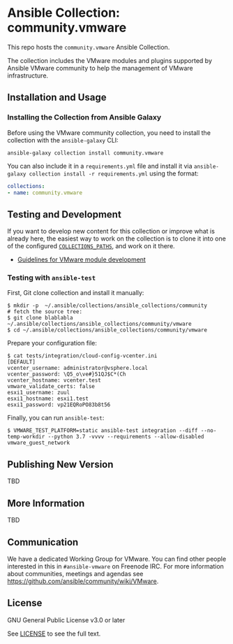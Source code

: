 # Ansible Collection: community.vmware

This repo hosts the `community.vmware` Ansible Collection.

The collection includes the VMware modules and plugins supported by Ansible VMware community to help the management of VMware infrastructure.


## Installation and Usage

### Installing the Collection from Ansible Galaxy

Before using the VMware community collection, you need to install the collection with the `ansible-galaxy` CLI:

    ansible-galaxy collection install community.vmware

You can also include it in a `requirements.yml` file and install it via `ansible-galaxy collection install -r requirements.yml` using the format:

```yaml
collections:
- name: community.vmware
```

## Testing and Development

If you want to develop new content for this collection or improve what is already here, the easiest way to work on the collection is to clone it into one of the configured [`COLLECTIONS_PATHS`](https://docs.ansible.com/ansible/latest/reference_appendices/config.html#collections-paths), and work on it there.

- [Guidelines for VMware module development](https://docs.ansible.com/ansible/latest/dev_guide/platforms/vmware_guidelines.html)

### Testing with `ansible-test`

First, Git clone collection and install it manually:

```
$ mkdir -p  ~/.ansible/collections/ansible_collections/community
# fetch the source tree:
$ git clone blablabla ~/.ansible/collections/ansible_collections/community/vmware
$ cd ~/.ansible/collections/ansible_collections/community/vmware
```

Prepare your configuration file:

```
$ cat tests/integration/cloud-config-vcenter.ini
[DEFAULT]
vcenter_username: administrator@vsphere.local
vcenter_password: \Q5_o\ve#}51QJ$C*(Ch
vcenter_hostname: vcenter.test
vmware_validate_certs: false
esxi1_username: zuul
esxi1_hostname: esxi1.test
esxi1_password: vp21EQRoPO83b8t56
```

Finally, you can run `ansible-test`:

```
$ VMWARE_TEST_PLATFORM=static ansible-test integration --diff --no-temp-workdir --python 3.7 -vvvv --requirements --allow-disabled vmware_guest_network
```


## Publishing New Version

TBD

## More Information

TBD

## Communication

We have a dedicated Working Group for VMware.
You can find other people interested in this in `#ansible-vmware` on Freenode IRC.
For more information about communities, meetings and agendas see https://github.com/ansible/community/wiki/VMware.

## License

GNU General Public License v3.0 or later

See [LICENSE](LICENSE) to see the full text.

